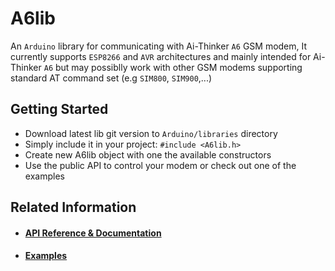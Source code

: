 # A6lib
An `Arduino` library for communicating with Ai-Thinker `A6` GSM modem, It currently supports `ESP8266` and `AVR` architectures and mainly intended for Ai-Thinker `A6` but may possiblly work with other GSM modems supporting standard AT command set (e.g `SIM800`, `SIM900`,...)

## Getting Started
* Download latest lib git version to `Arduino/libraries` directory
* Simply include it in your project:
`#include <A6lib.h>`
* Create new A6lib object with one the available constructors
* Use the public API to control your modem or check out one of the examples

## Related Information
* #### [API Reference & Documentation](https://github.com/IMAN4K/A6lib/tree/master/docs)
* #### [Examples](https://github.com/IMAN4K/A6lib/tree/master/examples)
